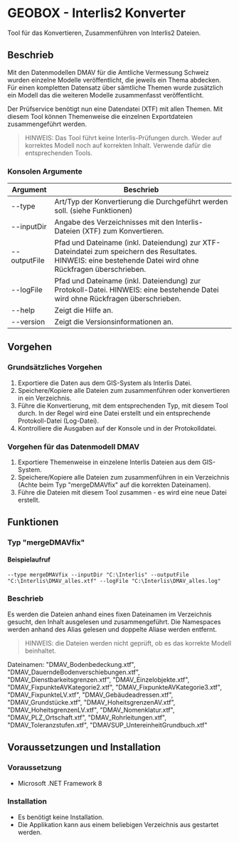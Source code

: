 # GEOBOX - Interlis2 Konverter
Tool für das Konvertieren, Zusammenführen von Interlis2 Dateien.

## Beschrieb
Mit den Datenmodellen DMAV für die Amtliche Vermessung Schweiz wurden einzelne Modelle veröffentlicht, die jeweils ein Thema abdecken. Für einen kompletten Datensatz über sämtliche Themen wurde zusätzlich ein Modell das die weiteren Modelle zusammenfasst veröffentlicht.

Der Prüfservice benötigt nun eine Datendatei (XTF) mit allen Themen. Mit diesem Tool können Themenweise die einzelnen Exportdateien zusammengeführt werden.

> HINWEIS: Das Tool führt keine Interlis-Prüfungen durch. Weder auf korrektes Modell noch auf korrekten Inhalt. Verwende dafür die entsprechenden Tools.

### Konsolen Argumente
Argument | Beschrieb
--- | ---
--type | Art/Typ der Konvertierung die Durchgeführt werden soll. (siehe Funktionen)
--inputDir | Angabe des Verzeichnisses mit den Interlis-Dateien (XTF) zum Konvertieren.
--outputFile | Pfad und Dateiname (inkl. Dateiendung) zur XTF-Dateindatei zum speichern des Resultates. HINWEIS: eine bestehende Datei wird ohne Rückfragen überschrieben.
--logFile | Pfad und Dateiname (inkl. Dateiendung) zur Protokoll-Datei. HINWEIS: eine bestehende Datei wird ohne Rückfragen überschrieben.
--help | Zeigt die Hilfe an.
--version | Zeigt die Versionsinformationen an.

## Vorgehen
### Grundsätzliches Vorgehen
1. Exportiere die Daten aus dem GIS-System als Interlis Datei.
2. Speichere/Kopiere alle Dateien zum zusammenführen oder konvertieren in ein Verzeichnis.
3. Führe die Konvertierung, mit dem entsprechenden Typ, mit diesem Tool durch. In der Regel wird eine Datei erstellt und ein entsprechende Protokoll-Datei (Log-Datei).
4. Kontrolliere die Ausgaben auf der Konsole und in der Protokolldatei.

### Vorgehen für das Datenmodell DMAV
1. Exportiere Themenweise in einzelene Interlis Dateien aus dem GIS-System.
2. Speichere/Kopiere alle Dateien zum zusammenführen in ein Verzeichnis (Achte beim Typ "mergeDMAVfix" auf die korrekten Dateinamen).
3. Führe die Dateien mit diesem Tool zusammen - es wird eine neue Datei erstellt.

## Funktionen
### Typ "mergeDMAVfix"
#### Beispielaufruf
```--type mergeDMAVfix --inputDir "C:\Interlis" --outputFile "C:\Interlis\DMAV_alles.xtf" --logFile "C:\Interlis\DMAV_alles.log"```
### Beschrieb
Es werden die Dateien anhand eines fixen Dateinamen im Verzeichnis gesucht, den Inhalt ausgelesen und zusammengeführt. Die Namespaces werden anhand des Alias gelesen und doppelte Aliase werden entfernt. 

> HINWEIS: die Dateien werden nicht geprüft, ob es das korrekte Modell beinhaltet.

Dateinamen: "DMAV_Bodenbedeckung.xtf", "DMAV_DauerndeBodenverschiebungen.xtf", "DMAV_Dienstbarkeitsgrenzen.xtf", "DMAV_Einzelobjekte.xtf", "DMAV_FixpunkteAVKategorie2.xtf", "DMAV_FixpunkteAVKategorie3.xtf", "DMAV_FixpunkteLV.xtf", "DMAV_Gebäudeadressen.xtf", "DMAV_Grundstücke.xtf", "DMAV_HoheitsgrenzenAV.xtf", "DMAV_HoheitsgrenzenLV.xtf", "DMAV_Nomenklatur.xtf", "DMAV_PLZ_Ortschaft.xtf", "DMAV_Rohrleitungen.xtf", "DMAV_Toleranzstufen.xtf", "DMAVSUP_UntereinheitGrundbuch.xtf" 

## Voraussetzungen und Installation
### Voraussetzung
- Microsoft .NET Framework 8

### Installation
- Es benötigt keine Installation.
- Die Applikation kann aus einem beliebigen Verzeichnis aus gestartet werden.
